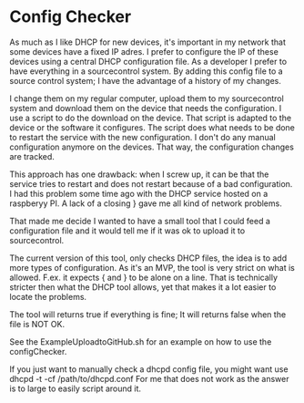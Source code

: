 <H1>Config Checker</H1>

As much as I like DHCP for new devices, it's important in my network that some devices have a fixed IP adres.
I prefer to configure the IP of these devices using a central DHCP configuration file.
As a developer I prefer to have everything in a sourcecontrol system.
By adding this config file to a source control system;  I have the advantage of a history of my changes.

I change them on my regular computer, upload them to my sourcecontrol system and download them on the device that needs the configuration. 
I use a script to do the download on the device. That script is adapted to the device or the software it configures.
The script does what needs to be done to restart the service with the new configuration. 
I don't do any manual configuration anymore on the devices. That way, the configuration changes are tracked. 

This approach has one drawback: when I screw up, it can be that the service tries to restart and does not restart because of a bad configuration.
I had this problem some time ago with the DHCP service hosted on a raspberyy PI. 
A lack of a closing } gave me all kind of network problems. 

That made me decide I wanted to have a small tool that I could feed a configuration file and it would tell me if it was ok to upload it to sourcecontrol. 

The current version of this tool, only checks DHCP files, the idea is to add more types of configuration.
As it's an MVP, the tool is very strict on what is allowed. F.ex. it expects { and } to be alone on a line. 
That is technically stricter then what the DHCP tool allows, yet that makes it a lot easier to locate the problems. 

The tool will returns true if everything is fine; It will returns false when the file is NOT OK.

See the ExampleUploadtoGitHub.sh for an example on how to use the configChecker.

If you just want to manually check a dhcpd config file, you might want use dhcpd -t -cf /path/to/dhcpd.conf
For me that does not work as the answer is to large to easily script around it. 



